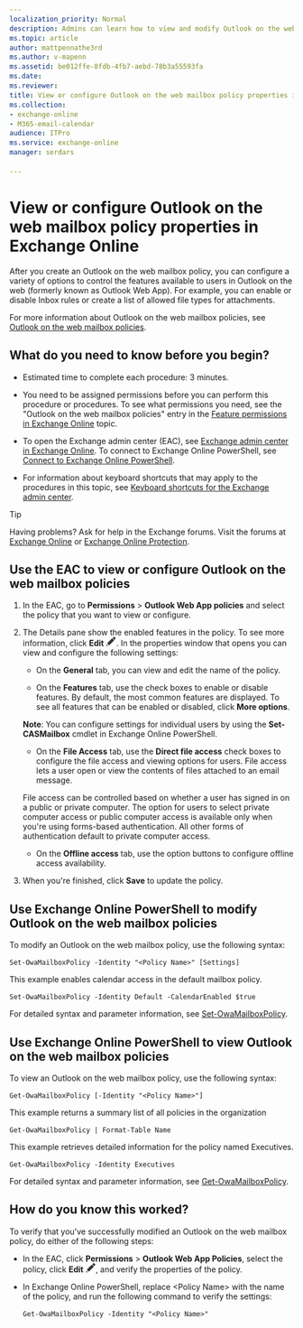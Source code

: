 ```yaml
---
localization_priority: Normal
description: Admins can learn how to view and modify Outlook on the web mailbox policies (formerly known as Outlook Web App mailbox policies) in Exchange Online.
ms.topic: article
author: mattpennathe3rd
ms.author: v-mapenn
ms.assetid: be012ffe-8fdb-4fb7-aebd-78b3a55593fa
ms.date: 
ms.reviewer: 
title: View or configure Outlook on the web mailbox policy properties in Exchange Online
ms.collection: 
- exchange-online
- M365-email-calendar
audience: ITPro
ms.service: exchange-online
manager: serdars

---
```


# View or configure Outlook on the web mailbox policy properties in Exchange Online

After you create an Outlook on the web mailbox policy, you can configure a variety of options to control the features available to users in Outlook on the web (formerly known as Outlook Web App). For example, you can enable or disable Inbox rules or create a list of allowed file types for attachments.

For more information about Outlook on the web mailbox policies, see [Outlook on the web mailbox policies](outlook-web-app-mailbox-policies.md).

## What do you need to know before you begin?

- Estimated time to complete each procedure: 3 minutes.

- You need to be assigned permissions before you can perform this procedure or procedures. To see what permissions you need, see the "Outlook on the web mailbox policies" entry in the [Feature permissions in Exchange Online](../../permissions-exo/feature-permissions.md) topic.

- To open the Exchange admin center (EAC), see [Exchange admin center in Exchange Online](../../exchange-admin-center.md). To connect to Exchange Online PowerShell, see [Connect to Exchange Online PowerShell](https://docs.microsoft.com/powershell/exchange/exchange-online/connect-to-exchange-online-powershell/connect-to-exchange-online-powershell).

- For information about keyboard shortcuts that may apply to the procedures in this topic, see [Keyboard shortcuts for the Exchange admin center](../../accessibility/keyboard-shortcuts-in-admin-center.md).

> [!TIP]
> Having problems? Ask for help in the Exchange forums. Visit the forums at [Exchange Online](https://go.microsoft.com/fwlink/p/?linkId=267542) or [Exchange Online Protection](https://go.microsoft.com/fwlink/p/?linkId=285351).

## Use the EAC to view or configure Outlook on the web mailbox policies

1. In the EAC, go to **Permissions** \> **Outlook Web App policies** and select the policy that you want to view or configure.

2. The Details pane show the enabled features in the policy. To see more information, click **Edit** ![Edit icon](../../media/ITPro_EAC_EditIcon.png). In the properties window that opens you can view and configure the following settings:

   - On the **General** tab, you can view and edit the name of the policy.

   - On the **Features** tab, use the check boxes to enable or disable features. By default, the most common features are displayed. To see all features that can be enabled or disabled, click **More options**.

   **Note**: You can configure settings for individual users by using the **Set-CASMailbox** cmdlet in Exchange Online PowerShell.

   - On the **File Access** tab, use the **Direct file access** check boxes to configure the file access and viewing options for users. File access lets a user open or view the contents of files attached to an email message.

    File access can be controlled based on whether a user has signed in on a public or private computer. The option for users to select private computer access or public computer access is available only when you're using forms-based authentication. All other forms of authentication default to private computer access.

   - On the **Offline access** tab, use the option buttons to configure offline access availability.

3. When you're finished, click **Save** to update the policy.

## Use Exchange Online PowerShell to modify Outlook on the web mailbox policies

To modify an Outlook on the web mailbox policy, use the following syntax:

```
Set-OwaMailboxPolicy -Identity "<Policy Name>" [Settings]
```

This example enables calendar access in the default mailbox policy.

```
Set-OwaMailboxPolicy -Identity Default -CalendarEnabled $true
```

For detailed syntax and parameter information, see [Set-OwaMailboxPolicy](https://technet.microsoft.com/library/530166f7-ab42-4609-ba73-9b5a39b567be.aspx).

## Use Exchange Online PowerShell to view Outlook on the web mailbox policies

To view an Outlook on the web mailbox policy, use the following syntax:

```
Get-OwaMailboxPolicy [-Identity "<Policy Name>"]
```

This example returns a summary list of all policies in the organization

```
Get-OwaMailboxPolicy | Format-Table Name
```

This example retrieves detailed information for the policy named Executives.

```
Get-OwaMailboxPolicy -Identity Executives
```

For detailed syntax and parameter information, see [Get-OwaMailboxPolicy](https://technet.microsoft.com/library/bdd580d3-8812-4b4a-93e8-c6401b0d2f0f.aspx).

## How do you know this worked?

To verify that you've successfully modified an Outlook on the web mailbox policy, do either of the following steps:

- In the EAC, click **Permissions** \> **Outlook Web App Policies**, select the policy, click **Edit** ![Edit icon](../../media/ITPro_EAC_EditIcon.png), and verify the properties of the policy.

- In Exchange Online PowerShell, replace \<Policy Name\> with the name of the policy, and run the following command to verify the settings:

  ```
  Get-OwaMailboxPolicy -Identity "<Policy Name>"
  ```
